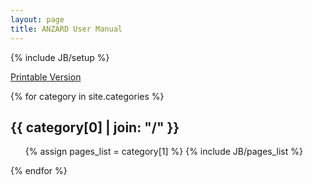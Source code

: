```yaml
---
layout: page
title: ANZARD User Manual
---
```

{% include JB/setup %}

<a href="full.html" class="btn pull-right">Printable Version</a>

{% for category in site.categories %}
  <h2 id="{{ category[0] }}-ref">{{ category[0] | join: "/" }}</h2>
  <ul>
    {% assign pages_list = category[1] %}
    {% include JB/pages_list %}
  </ul>
{% endfor %}
